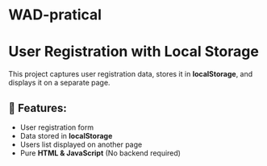 # WAD-pratical

# User Registration with Local Storage

This project captures user registration data, stores it in **localStorage**, and displays it on a separate page.

## 🚀 Features:
- User registration form
- Data stored in **localStorage**
- Users list displayed on another page
- Pure **HTML & JavaScript** (No backend required)



